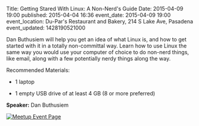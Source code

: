 Title: Getting Stared With Linux: A Non-Nerd's Guide
Date: 2015-04-09 19:00
published: 2015-04-04 16:36
event_date: 2015-04-09 19:00
event_location: Du-Par's Restaurant and Bakery, 214 S Lake Ave, Pasadena
event_updated: 1428190521000

Dan Buthusiem will help you get an idea of what Linux is, and how to get
started with it in a totally non-committal way. Learn how to use Linux the
same way you would use your computer of choice to do non-nerd things, like
email, along with a few potentially nerdy things along the way.

Recommended Materials:

*  1 laptop

*  1 empty USB drive of at least 4 GB (8 or more preferred)

**Speaker:** Dan Buthusiem 

[ ![Meetup Event Page]({filename}/images/meetup_logo_45.png) ](http://www.meetup.com/SGVTech/events/221073539/)
